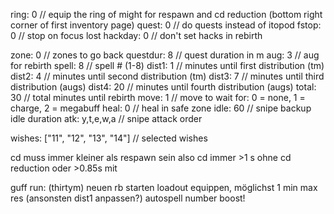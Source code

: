 ring: 0 // equip the ring of might for respawn and cd reduction (bottom right corner of first inventory page)
quest: 0 // do quests instead of itopod
fstop: 0 // stop on focus lost
hackday: 0 // don't set hacks in rebirth

zone: 0 // zones to go back
questdur: 8 // quest duration in m
aug: 3 // aug for rebirth
spell: 8 // spell # (1-8)
dist1: 1 // minutes until first distribution (tm)
dist2: 4 // minutes until second distribution (tm)
dist3: 7 // minutes until third distribution (augs)
dist4: 20 // minutes until fourth distribution (augs)
total: 30 // total minutes until rebirth
move: 1 // move to wait for: 0 = none, 1 = charge, 2 = megabuff
heal: 0 // heal in safe zone
idle: 60 // snipe backup idle duration
atk: y,t,e,w,a // snipe attack order

wishes: ["11", "12", "13", "14"] // selected wishes

cd muss immer kleiner als respawn sein also cd immer >1 s ohne cd reduction oder >0.85s mit

guff run: (thirtym)
neuen rb starten
loadout equippen, möglichst 1 min max res (ansonsten dist1 anpassen?)
autospell number boost!
